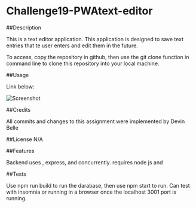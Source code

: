 # Challenge19-PWAtext-editor

##Description

This is a text editor application. This application is designed to save text entries that te user enters and edit them in the future.

To access, copy the repository in github, then use the git clone function in command line to clone this repository into your local machine.

##Usage

Link below:



![Screenshot](social-network-screenshot.png)


##Credits

All commits and changes to this assignment were implemented by Devin Belle

##License N/A

##Features

Backend uses , express, and concurrently. requires node js and 

##Tests

Use npm run build to run the darabase, then use npm start to run. Can test with insomnia or running in a browser once the localhost 3001 port is running.
